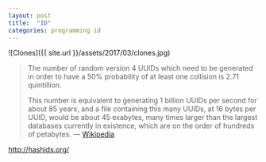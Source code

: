 ```yaml
---
layout: post
title:  "ID"
categories: programming id
---
```


![Clones]({{ site.url }}/assets/2017/03/clones.jpg)

>The number of random version 4 UUIDs which need to be generated in order to have a 50% probability of at least one collision is 2.71 quintillion.
>
>This number is equivalent to generating 1 billion UUIDs per second for about 85 years,
and a file containing this many UUIDs,
at 16 bytes per UUID, would be about 45 exabytes,
many times larger than the largest databases currently in existence,
which are on the order of hundreds of petabytes.
>― [Wikipedia](https://en.wikipedia.org/wiki/Universally_unique_identifier#Collisions)

http://hashids.org/